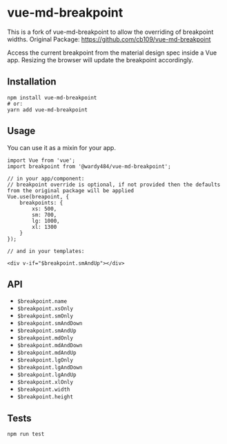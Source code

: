 # vue-md-breakpoint

This is a fork of vue-md-breakpoint to allow the overriding of breakpoint widths.
Original Package: https://github.com/cb109/vue-md-breakpoint 

Access the current breakpoint from the material design spec inside a Vue app.
Resizing the browser will update the breakpoint accordingly.

## Installation

    npm install vue-md-breakpoint
    # or:
    yarn add vue-md-breakpoint

## Usage

You can use it as a mixin for your app.

    import Vue from 'vue';
    import breakpoint from '@wardy484/vue-md-breakpoint';

    // in your app/component:
    // breakpoint override is optional, if not provided then the defaults from the original package will be applied
    Vue.use(breapoint, {
        breakpoints: {
            xs: 500,
            sm: 700,
            lg: 1000,
            xl: 1300
        }
    });

    // and in your templates:

    <div v-if="$breakpoint.smAndUp"></div>

## API

- `$breakpoint.name`
- `$breakpoint.xsOnly`
- `$breakpoint.smOnly`
- `$breakpoint.smAndDown`
- `$breakpoint.smAndUp`
- `$breakpoint.mdOnly`
- `$breakpoint.mdAndDown`
- `$breakpoint.mdAndUp`
- `$breakpoint.lgOnly`
- `$breakpoint.lgAndDown`
- `$breakpoint.lgAndUp`
- `$breakpoint.xlOnly`
- `$breakpoint.width`
- `$breakpoint.height`

## Tests

    npm run test


